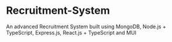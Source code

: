 # Recruitment-System
An advanced Recruitment System built using MongoDB, Node.js + TypeScript, Express.js, React.js + TypeScript and MUI
